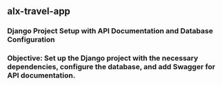 ## alx-travel-app
### Django Project Setup with API Documentation and Database Configuration
### Objective: Set up the Django project with the necessary dependencies, configure the database, and add Swagger for API documentation.

